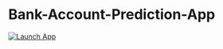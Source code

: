 # Bank-Account-Prediction-App
[![Launch App](https://img.shields.io/badge/Launch-App-brightgreen?style=for-the-badge)](https://share.streamlit.io/Kingovi1/Bank-Account-Prediction-App/main/Bank_Account_Prediction.py)
